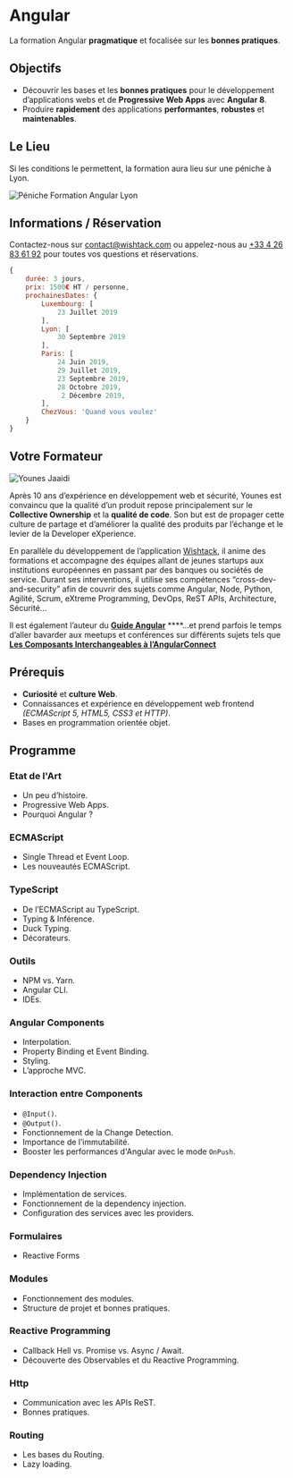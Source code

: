 # Angular

La formation Angular **pragmatique** et focalisée sur les **bonnes pratiques**.

## Objectifs

* Découvrir les bases et les **bonnes pratiques** pour le développement d’applications webs et de **Progressive Web Apps** avec **Angular 8**.
* Produire **rapidement** des applications **performantes**, **robustes** et **maintenables**.

## Le Lieu

Si les conditions le permettent, la formation aura lieu sur une péniche à Lyon.

![P&#xE9;niche Formation Angular Lyon](../.gitbook/assets/peniche-lyon.png)

## Informations / Réservation

Contactez-nous sur [contact@wishtack.com](mailto:contact@wishtack.com) ou appelez-nous au [+33 4 26 83 61 92](tel:+33426836192) pour toutes vos questions et réservations.

```javascript
{
    durée: 3 jours,
    prix: 1500€ HT / personne,
    prochainesDates: {
        Luxembourg: [
            23 Juillet 2019
        ],
        Lyon: [
            30 Septembre 2019
        ],
        Paris: [
            24 Juin 2019,
            29 Juillet 2019,
            23 Septembre 2019,
            28 Octobre 2019,
             2 Décembre 2019,
        ],
        ChezVous: 'Quand vous voulez'
    }
}
```

## Votre Formateur

![Younes Jaaidi](../.gitbook/assets/younes-circle-small.png)

Après 10 ans d’expérience en développement web et sécurité, Younes est convaincu que la qualité d’un produit repose principalement sur le **Collective Ownership** et la **qualité de code**. Son but est de propager cette culture de partage et d’améliorer la qualité des produits par l’échange et le levier de la Developer eXperience.

En parallèle du développement de l’application [Wishtack](https://www.wishtack.com/), il anime des formations et accompagne des équipes allant de jeunes startups aux institutions européennes en passant par des banques ou sociétés de service. Durant ses interventions, il utilise ses compétences “cross-dev-and-security” afin de couvrir des sujets comme Angular, Node, Python, Agilité, Scrum, eXtreme Programming, DevOps, ReST APIs, Architecture, Sécurité…

Il est également l’auteur du [**Guide Angular**](https://guide-angular.wishtack.io/) ****…et prend parfois le temps d’aller bavarder aux meetups et conférences sur différents sujets tels que [**Les Composants Interchangeables à l’AngularConnect**](https://youtu.be/nX_HhiqmFAI)

## Prérequis

* **Curiosité** et **culture Web**.
* Connaissances et expérience en développement web frontend _\(ECMAScript 5, HTML5, CSS3 et HTTP\)_.
* Bases en programmation orientée objet.

## Programme

### Etat de l'Art

* Un peu d’histoire.
* Progressive Web Apps.
* Pourquoi Angular ?

### ECMAScript

* Single Thread et Event Loop.
* Les nouveautés ECMAScript.

### TypeScript

* De l’ECMAScript au TypeScript.
* Typing & Inférence.
* Duck Typing.
* Décorateurs.

### Outils

* NPM vs. Yarn.
* Angular CLI.
* IDEs.

### Angular Components

* Interpolation.
* Property Binding et Event Binding.
* Styling.
* L’approche MVC.

### Interaction entre Components

* `@Input()`.
* `@Output()`.
* Fonctionnement de la Change Detection.
* Importance de l’immutabilité.
* Booster les performances d'Angular avec le mode `OnPush`.

### Dependency Injection

* Implémentation de services.
* Fonctionnement de la dependency injection.
* Configuration des services avec les providers.

### Formulaires

* Reactive Forms

### Modules

* Fonctionnement des modules.
* Structure de projet et bonnes pratiques.

### Reactive Programming

* Callback Hell vs. Promise vs. Async / Await.
* Découverte des Observables et du Reactive Programming.

### Http

* Communication avec les APIs ReST.
* Bonnes pratiques.

### Routing

* Les bases du Routing.
* Lazy loading.

